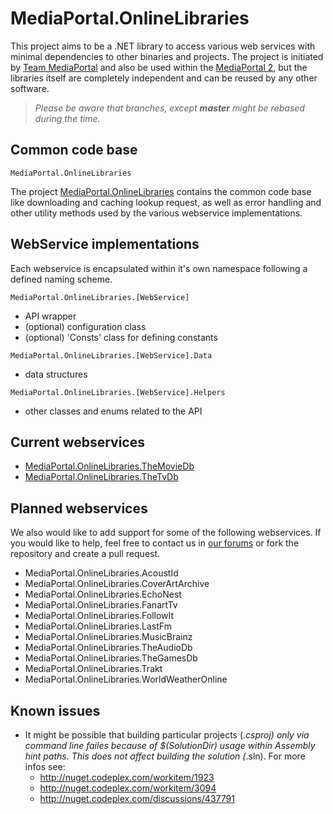 MediaPortal.OnlineLibraries
===========================

[hp]: http://www.team-mediaportal.com/
[mp2-git]: https://github.com/MediaPortal/MediaPortal-2

This project aims to be a .NET library to access various web services with minimal dependencies
to other binaries and projects.
The project is initiated by [Team MediaPortal][hp] and also be used within the [MediaPortal 2][mp2-git],
but the libraries itself are completely independent and can be reused by any other software.

> *Please be aware that branches, except __master__ might be rebased during the time.*

Common code base
----------------
    MediaPortal.OnlineLibraries
The project [MediaPortal.OnlineLibraries](MediaPortal.OnlineLibraries#readme) contains the common code base like downloading and caching lookup request, as
well as error handling and other utility methods used by the various webservice implementations.

WebService implementations
--------------------------
Each webservice is encapsulated within it's own namespace following a defined naming scheme.
```
MediaPortal.OnlineLibraries.[WebService]
```
 - API wrapper
 - (optional) configuration class
 - (optional) 'Consts' class for defining constants

```
MediaPortal.OnlineLibraries.[WebService].Data
```
 - data structures

```
MediaPortal.OnlineLibraries.[WebService].Helpers
```
 - other classes and enums related to the API

Current webservices
-------------------
 - [MediaPortal.OnlineLibraries.TheMovieDb](MediaPortal.OnlineLibraries.TheMovieDb#readme)
 - [MediaPortal.OnlineLibraries.TheTvDb](MediaPortal.OnlineLibraries.TheTvDb#readme)

Planned webservices
-------------------
We also would like to add support for some of the following webservices. If you would like to help, feel free to
contact us in [our forums](http://forum.team-mediaportal.com/forums/general.529/) or fork the repository and create a pull request.
 - MediaPortal.OnlineLibraries.AcoustId
 - MediaPortal.OnlineLibraries.CoverArtArchive
 - MediaPortal.OnlineLibraries.EchoNest
 - MediaPortal.OnlineLibraries.FanartTv
 - MediaPortal.OnlineLibraries.FollowIt
 - MediaPortal.OnlineLibraries.LastFm
 - MediaPortal.OnlineLibraries.MusicBrainz
 - MediaPortal.OnlineLibraries.TheAudioDb
 - MediaPortal.OnlineLibraries.TheGamesDb
 - MediaPortal.OnlineLibraries.Trakt
 - MediaPortal.OnlineLibraries.WorldWeatherOnline

 Known issues
 ------------

 - It might be possible that building particular projects (*.csproj) only via command line failes because
of $(SolutionDir) usage within Assembly hint paths. This does not affect building the solution (*.sln).
For more infos see:
   - http://nuget.codeplex.com/workitem/1923
   - http://nuget.codeplex.com/workitem/3094
   - http://nuget.codeplex.com/discussions/437791

